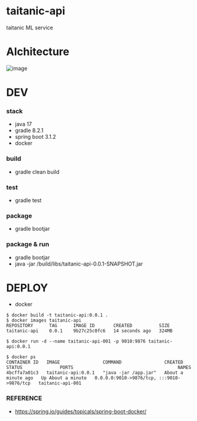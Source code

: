 # taitanic-api
taitanic ML service

# Alchitecture
![image](https://github.com/Lee-Miseon/taitanic-api/assets/128139621/dadaa303-9439-4eb1-aecf-ddb025b4a17c)

# DEV
### stack
- java 17
- gradle 8.2.1
- spring boot 3.1.2
- docker

### build
- gradle clean build

### test
- gradle test

### package
- gradle bootjar

### package & run
- gradle bootjar
- java -jar /build/libs/taitanic-api-0.0.1-SNAPSHOT.jar

# DEPLOY
- docker 
```
$ docker build -t taitanic-api:0.0.1 .
$ docker images taitanic-api
REPOSITORY      TAG      IMAGE ID       CREATED          SIZE
taitanic-api    0.0.1    9b27c25c0fc6   14 seconds ago   324MB

$ docker run -d --name taitanic-api-001 -p 9010:9876 taitanic-api:0.0.1

$ docker ps
CONTAINER ID   IMAGE                COMMAND                CREATED              STATUS              PORTS                                       NAMES
4bcffa7a01c3   taitanic-api:0.0.1   "java -jar /app.jar"   About a minute ago   Up About a minute   0.0.0.0:9010->9876/tcp, :::9010->9876/tcp   taitanic-api-001
```

### REFERENCE
- https://spring.io/guides/topicals/spring-boot-docker/